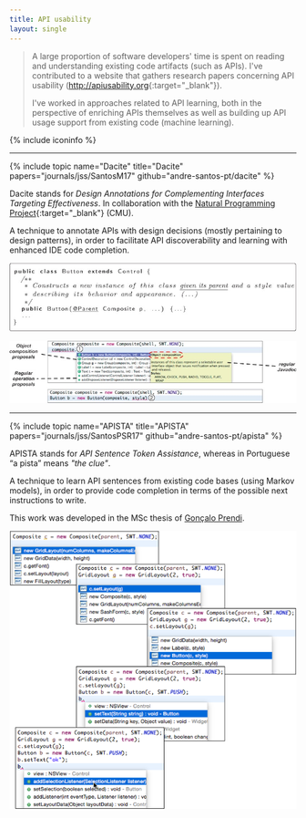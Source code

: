 ```yaml
---
title: API usability
layout: single
---
```

> A large proportion of software developers' time is spent on reading and understanding existing code artifacts (such as APIs). I've contributed to a website that gathers research papers concerning API usability (<http://apiusability.org>{:target="_blank"}).
>
> I've worked in approaches related to API learning, both in the perspective of enriching APIs themselves as well as building up API usage support from existing code (machine learning).

{% include iconinfo %}

***

{% include topic name="Dacite" title="Dacite" papers="journals/jss/SantosM17" github="andre-santos-pt/dacite" %}

Dacite stands for *Design Annotations for Complementing Interfaces Targeting Effectiveness*. In collaboration with the [Natural Programming Project](https://www.cs.cmu.edu/~NatProg/dacite.html){:target="_blank"} (CMU).

A technique to annotate APIs with design decisions (mostly pertaining to design patterns), in order to facilitate API discoverability and learning with enhanced IDE code completion.

 ![Dacite annotations](images/dacite-code.jpg)

 ![Dacite](images/dacite.jpg)

***

{% include topic name="APISTA" title="APISTA" papers="journals/jss/SantosPSR17" github="andre-santos-pt/apista" %}

APISTA stands for *API Sentence Token Assistance*, whereas in Portuguese “a pista” means *"the clue"*.

A technique to learn API sentences from existing code bases (using Markov models), in order to provide code completion in terms of the possible next instructions to write.

This work was developed in the MSc thesis of [Gonçalo Prendi](https://www.linkedin.com/in/goncaloprendi).

 ![APISTA](images/apista.png)
